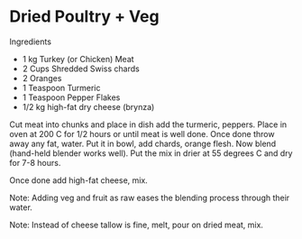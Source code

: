 # Dried Poultry + Veg

Ingredients

* 1 kg Turkey (or Chicken) Meat
* 2 Cups Shredded Swiss chards
* 2 Oranges
* 1 Teaspoon Turmeric
* 1 Teaspoon Pepper Flakes
* 1/2 kg high-fat dry cheese (brynza)

Cut meat into chunks and place in dish add the turmeric,
peppers. Place in oven at 200 C for 1/2 hours or until meat is well
done. Once done throw away any fat, water. Put it in bowl, add chards,
orange flesh. Now blend (hand-held blender works well). Put the mix in
drier at 55 degrees C and dry for 7-8 hours.

Once done add high-fat cheese, mix.

Note: Adding veg and fruit as raw eases the blending process through
their water.

Note: Instead of cheese tallow is fine, melt, pour on dried meat,
mix. 

